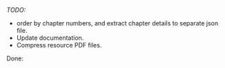 *TODO:*
  - order by chapter numbers, and extract chapter details to separate json file.
  - Update documentation.
  - Compress resource PDF files.

Done: 
